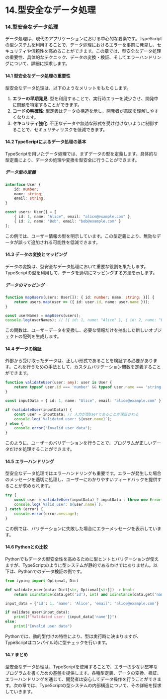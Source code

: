 # 14.型安全なデータ処理

### 14.型安全なデータ処理

データ処理は、現代のアプリケーションにおける中心的な要素です。TypeScriptの型システムを利用することで、データ処理におけるエラーを事前に発見し、セキュリティや信頼性を高めることができます。この章では、型安全なデータ処理の重要性、具体的なテクニック、データの変換・検証、そしてエラーハンドリングについて、詳細に探求します。

#### 14.1 型安全なデータ処理の重要性

型安全なデータ処理は、以下のようなメリットをもたらします。

1. **エラーの早期発見**: 型を利用することで、実行時エラーを減少させ、開発中に問題を特定することができます。
2. **コードの明確性**: 型定義はデータの構造を示し、開発者が意図を理解しやすくなります。
3. **セキュリティ強化**: 不正なデータや無効な形式を受け付けないように制御することで、セキュリティリスクを低減できます。

#### 14.2 TypeScriptによるデータ処理の基本

TypeScriptを用いたデータ処理では、まずデータの型を定義します。具体的な型定義により、データの処理や変換を型安全に行うことができます。

##### データ型の定義
```typescript
interface User {
    id: number;
    name: string;
    email: string;
}

const users: User[] = [
    { id: 1, name: "Alice", email: "alice@example.com" },
    { id: 2, name: "Bob", email: "bob@example.com" }
];
```

この例では、ユーザー情報の型を明示しています。この型定義により、無効なデータが誤って追加される可能性を低減できます。

#### 14.3 データの変換とマッピング

データの変換は、型安全なデータ処理において重要な役割を果たします。TypeScriptの型を利用して、データを適切にマッピングする方法を示します。

##### データのマッピング
```typescript
function mapUsers(users: User[]): { id: number; name: string; }[] {
    return users.map(user => ({ id: user.id, name: user.name }));
}

const userNames = mapUsers(users);
console.log(userNames); // [{ id: 1, name: "Alice" }, { id: 2, name: "Bob" }]
```

この関数は、ユーザーデータを変換し、必要な情報だけを抽出した新しいオブジェクトの配列を生成します。

#### 14.4 データの検証

外部から受け取ったデータは、正しい形式であることを検証する必要があります。これを行うための手法として、カスタムバリデーション関数を定義することができます。

```typescript
function validateUser(user: any): user is User {
    return typeof user.id === 'number' && typeof user.name === 'string' && typeof user.email === 'string';
}

const inputData = { id: 1, name: "Alice", email: "alice@example.com" };

if (validateUser(inputData)) {
    const user = inputData; // 入力が型Userであることが保証される
    console.log(`Validated user: ${user.name}`);
} else {
    console.error("Invalid user data");
}
```

このように、ユーザーのバリデーションを行うことで、プログラムが正しいデータだけを処理することができます。

#### 14.5 エラーハンドリング

型安全なデータ処理ではエラーハンドリングも重要です。エラーが発生した場合のメッセージを適切に処理し、ユーザーにわかりやすいフィードバックを提供することが求められます。

```typescript
try {
    const user = validateUser(inputData) ? inputData : throw new Error("Invalid user data");
    console.log(`Valid user: ${user.name}`);
} catch (error) {
    console.error(error.message);
}
```

この例では、バリデーションに失敗した場合にエラーメッセージを表示しています。

#### 14.6 Pythonとの比較

Pythonでもデータの型安全性を高めるために型ヒントとバリデーションが使えますが、TypeScriptのように型システムが静的であるわけではありません。以下は、Pythonでのデータ検証の例です。

```python
from typing import Optional, Dict

def validate_user(data: Dict[str, Optional[str]]) -> bool:
    return isinstance(data.get('id'), int) and isinstance(data.get('name'), str) and isinstance(data.get('email'), str)

input_data = {'id': 1, 'name': 'Alice', 'email': 'alice@example.com'}

if validate_user(input_data):
    print(f"Validated user: {input_data['name']}")
else:
    print("Invalid user data")
```

Pythonでは、動的型付けの特性により、型は実行時に決まりますが、TypeScriptはコンパイル時に型チェックを行います。

#### 14.7 まとめ

型安全なデータ処理は、TypeScriptを使用することで、エラーの少ない堅牢なプログラムを書くための基盤を提供します。各種型定義、データの変換、検証、エラーハンドリングを通じて、開発者は安心してデータ操作を行うことができます。次の章では、TypeScriptの型システムの内部構造について、その詳細を探求していきます。

